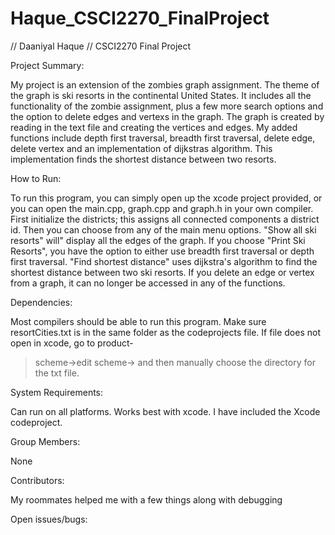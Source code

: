 # Haque_CSCI2270_FinalProject

// Daaniyal Haque 
// CSCI2270 Final Project

Project Summary:

My project is an extension of the zombies graph assignment. The theme of the graph is ski 
resorts in the continental United States. It includes all the functionality of the 
zombie assignment, plus a few more search options and the option to delete
edges and vertexs in the graph. The graph is created by reading in the text file and 
creating the vertices and edges. My added functions include depth first traversal, breadth
first traversal, delete edge, delete vertex and an implementation of dijkstras algorithm.
This implementation finds the shortest distance between two resorts.

How to Run:

To run this program, you can simply open up the xcode project provided, or you can open 
the main.cpp, graph.cpp and graph.h in your own compiler. First initialize the districts; 
this assigns all connected components a district id. Then you can choose from any of the 
main menu options. "Show all ski resorts" will" display all the edges of the graph. If you 
choose "Print Ski Resorts", you have the option to either use breadth first traversal or 
depth first traversal. "Find shortest distance" uses dijkstra's algorithm to find the 
shortest distance between two ski resorts. If you delete an edge or vertex from a graph, 
it can no longer be accessed in any of the functions. 

Dependencies: 

Most compilers should be able to run this program. Make sure resortCities.txt is in the 
same folder as the codeprojects file. If file does not open in xcode, go to product-
>scheme->edit scheme-> and then manually choose the directory for the txt file. 

System Requirements: 

Can run on all platforms. Works best with xcode. I have included the Xcode codeproject. 

Group Members: 

None

Contributors: 

My roommates helped me with a few things along with debugging

Open issues/bugs: 


